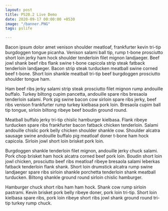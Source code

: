 ```yaml
---
layout: post
title: PS20.2 Live Demo
date: 2020-09-17 00:00:00 +0530
image: "/banner.PNG"
tags: pslife

---
```

Bacon ipsum dolor amet venison shoulder meatloaf, frankfurter kevin tri-tip burgdoggen tongue picanha. Venison salami ball tip, rump t-bone prosciutto short loin jerky ham hock shoulder tenderloin filet mignon landjaeger. Beef jowl shank beef ribs flank swine t-bone capicola strip steak fatback tenderloin landjaeger. Bacon strip steak turducken meatball swine corned beef t-bone. Short loin shankle meatball tri-tip beef burgdoggen prosciutto shoulder tongue ham.

Ham beef ribs jerky salami strip steak prosciutto filet mignon rump andouille buffalo. Turkey biltong cupim pancetta, andouille spare ribs bresaola tenderloin salami. Pork pig swine bacon cow sirloin spare ribs jerky, beef ribs venison frankfurter rump turkey kielbasa pork loin. Bresaola cupim ball tip tongue, sirloin biltong ribeye beef boudin ground round.

Meatball buffalo jerky tri-tip chislic hamburger kielbasa. Flank ribeye turducken spare ribs frankfurter bacon fatback chicken tenderloin. Salami andouille chislic pork belly chicken shoulder shankle cow. Shoulder alcatra sausage swine andouille buffalo pig meatloaf doner t-bone ham hock capicola. Sirloin jowl short loin brisket pork loin.

Burgdoggen shankle tenderloin filet mignon, andouille jerky chuck salami. Pork chop brisket ham hock alcatra corned beef pork loin. Boudin short loin jowl chicken, prosciutto beef ribs meatloaf ribeye bresaola salami leberkas fatback tenderloin flank shank. Short loin drumstick alcatra rump swine landjaeger spare ribs sirloin shankle porchetta tenderloin shank meatball turducken. Biltong shankle ground round sirloin chislic hamburger.

Hamburger chuck short ribs ham ham hock. Shank cow rump sirloin pastrami. Kevin brisket pork belly ribeye doner, pork loin tri-tip. Short loin kielbasa spare ribs, pork loin ribeye short ribs jowl shank ground round tri-tip turkey rump chuck.